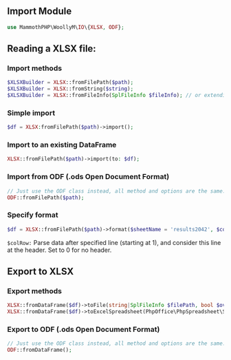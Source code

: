 ## Import Module
```php
use MammothPHP\WoollyM\IO\{XLSX, ODF};
```

## Reading a XLSX file:

### Import methods
```php
$XLSXBuilder = XLSX::fromFilePath($path);
$XLSXBuilder = XLSX::fromString($string);
$XLSXBuilder = XLSX::fromFileInfo(SplFileInfo $fileInfo); // or extending FileInfo like SplFileObject
```

### Simple import
```php
$df = XLSX:fromFilePath($path)->import();
```

### Import to an existing DataFrame
```php
XLSX::fromFilePath($path)->import(to: $df);
```

### Import from ODF (.ods Open Document Format)
```php
// Just use the ODF class instead, all method and options are the same.
ODF::fromFilePath($path);
```


### Specify format
```php
$df = XLSX::fromFilePath($path)->format($sheetName = 'results2042', $colRow = 1)->import();
```

```$colRow:``` Parse data after specified line (starting at 1), and consider this line at the header. Set to 0 for no header.


## Export to XLSX

### Export methods

```php
XLSX::fromDataFrame($df)->toFile(string|SplFileInfo $filePath, bool $overwriteFile = false, string $worksheetTitle = 'DataFrame'): void;
XLSX::fromDataFrame($df)->toExcelSpreadsheet(PhpOffice\PhpSpreadsheet\Spreadsheet &$spreadsheet, string $worksheetTitle = 'Spread1'): PhpOffice\PhpSpreadsheet\Worksheet\Worksheet;
```

### Export to ODF (.ods Open Document Format)
```php
// Just use the ODF class instead, all method and options are the same.
ODF::fromDataFrame();
```